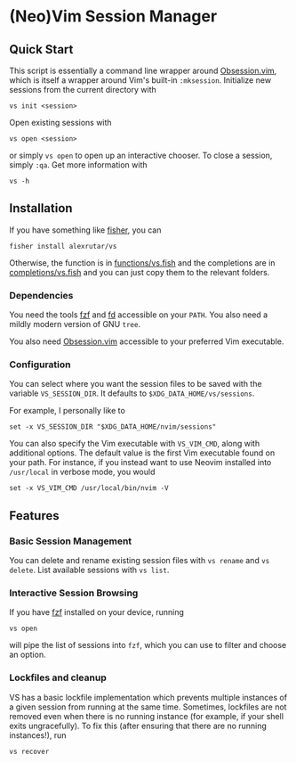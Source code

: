 # (Neo)Vim Session Manager

## Quick Start
This script is essentially a command line wrapper around [Obsession.vim](https://github.com/tpope/vim-obsession), which is itself a wrapper around Vim's built-in `:mksession`.
Initialize new sessions from the current directory with
```
vs init <session>
```
Open existing sessions with
```
vs open <session>
```
or simply `vs open` to open up an interactive chooser.
To close a session, simply `:qa`.
Get more information with
```
vs -h
```

## Installation
If you have something like [fisher](https://github.com/jorgebucaran/fisher), you can
```
fisher install alexrutar/vs
```
Otherwise, the function is in [functions/vs.fish](functions/vs.fish) and the completions are in [completions/vs.fish](completions/vs.fish) and you can just copy them to the relevant folders.

### Dependencies
You need the tools [fzf](https://github.com/junegunn/fzf) and [fd](https://github.com/sharkdp/fd) accessible on your `PATH`.
You also need a mildly modern version of GNU `tree`.

You also need [Obsession.vim](https://github.com/tpope/vim-obsession) accessible to your preferred Vim executable.

### Configuration
You can select where you want the session files to be saved with the variable `VS_SESSION_DIR`.
It defaults to `$XDG_DATA_HOME/vs/sessions`.

For example, I personally like to
```
set -x VS_SESSION_DIR "$XDG_DATA_HOME/nvim/sessions"
```
You can also specify the Vim executable with `VS_VIM_CMD`, along with additional options.
The default value is the first Vim executable found on your path.
For instance, if you instead want to use Neovim installed into `/usr/local` in verbose mode, you would
```
set -x VS_VIM_CMD /usr/local/bin/nvim -V
```

## Features
### Basic Session Management
You can delete and rename existing session files with `vs rename` and `vs delete`.
List available sessions with `vs list`.

### Interactive Session Browsing
If you have [fzf](https://github.com/junegunn/fzf) installed on your device, running
```
vs open
```
will pipe the list of sessions into `fzf`, which you can use to filter and choose an option.

### Lockfiles and cleanup
VS has a basic lockfile implementation which prevents multiple instances of a given session from running at the same time.
Sometimes, lockfiles are not removed even when there is no running instance (for example, if your shell exits ungracefully).
To fix this (after ensuring that there are no running instances!), run
```
vs recover
```
